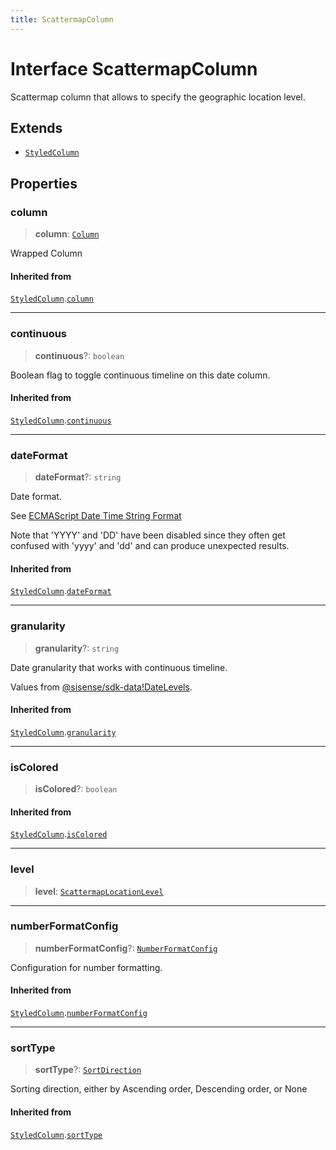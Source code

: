 ```yaml
---
title: ScattermapColumn
---
```


# Interface ScattermapColumn

Scattermap column that allows to specify the geographic location level.

## Extends

- [`StyledColumn`](interface.StyledColumn.md)

## Properties

### column

> **column**: [`Column`](../../sdk-data/interfaces/interface.Column.md)

Wrapped Column

#### Inherited from

[`StyledColumn`](interface.StyledColumn.md).[`column`](interface.StyledColumn.md#column)

***

### continuous

> **continuous**?: `boolean`

Boolean flag to toggle continuous timeline on this date column.

#### Inherited from

[`StyledColumn`](interface.StyledColumn.md).[`continuous`](interface.StyledColumn.md#continuous)

***

### dateFormat

> **dateFormat**?: `string`

Date format.

See [ECMAScript Date Time String Format](https://tc39.es/ecma262/multipage/numbers-and-dates.html#sec-date-time-string-format)

Note that 'YYYY' and 'DD' have been disabled since they often get confused with 'yyyy' and 'dd'
and can produce unexpected results.

#### Inherited from

[`StyledColumn`](interface.StyledColumn.md).[`dateFormat`](interface.StyledColumn.md#dateformat)

***

### granularity

> **granularity**?: `string`

Date granularity that works with continuous timeline.

Values from [@sisense/sdk-data!DateLevels](../../sdk-data/variables/variable.DateLevels.md).

#### Inherited from

[`StyledColumn`](interface.StyledColumn.md).[`granularity`](interface.StyledColumn.md#granularity)

***

### isColored

> **isColored**?: `boolean`

#### Inherited from

[`StyledColumn`](interface.StyledColumn.md).[`isColored`](interface.StyledColumn.md#iscolored)

***

### level

> **level**: [`ScattermapLocationLevel`](../type-aliases/type-alias.ScattermapLocationLevel.md)

***

### numberFormatConfig

> **numberFormatConfig**?: [`NumberFormatConfig`](../type-aliases/type-alias.NumberFormatConfig.md)

Configuration for number formatting.

#### Inherited from

[`StyledColumn`](interface.StyledColumn.md).[`numberFormatConfig`](interface.StyledColumn.md#numberformatconfig)

***

### sortType

> **sortType**?: [`SortDirection`](../type-aliases/type-alias.SortDirection-1.md)

Sorting direction, either by Ascending order, Descending order, or None

#### Inherited from

[`StyledColumn`](interface.StyledColumn.md).[`sortType`](interface.StyledColumn.md#sorttype)
